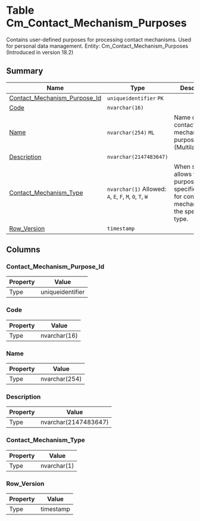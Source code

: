 # Table Cm_Contact_Mechanism_Purposes

Contains user-defined purposes for processing contact mechanisms. Used for personal data management. Entity: Cm_Contact_Mechanism_Purposes (Introduced in version 18.2)

## Summary

| Name | Type | Description |
| - | - | --- |
|[Contact_Mechanism_Purpose_Id](#contact_mechanism_purpose_id)|`uniqueidentifier` `PK`||
|[Code](#code)|`nvarchar(16)` ||
|[Name](#name)|`nvarchar(254)` `ML`|Name of the contact mechanism purpose (Multilanguage).|
|[Description](#description)|`nvarchar(2147483647)` ||
|[Contact_Mechanism_Type](#contact_mechanism_type)|`nvarchar(1)` Allowed: `A`, `E`, `F`, `M`, `O`, `T`, `W`|When specified, allows the purpose to be specified only for contact mechanisms of the specified type.|
|[Row_Version](#row_version)|`timestamp` ||

## Columns

### Contact_Mechanism_Purpose_Id

| Property | Value |
| - | - |
|Type|uniqueidentifier|

### Code

| Property | Value |
| - | - |
|Type|nvarchar(16)|

### Name

| Property | Value |
| - | - |
|Type|nvarchar(254)|

### Description

| Property | Value |
| - | - |
|Type|nvarchar(2147483647)|

### Contact_Mechanism_Type

| Property | Value |
| - | - |
|Type|nvarchar(1)|

### Row_Version

| Property | Value |
| - | - |
|Type|timestamp|


